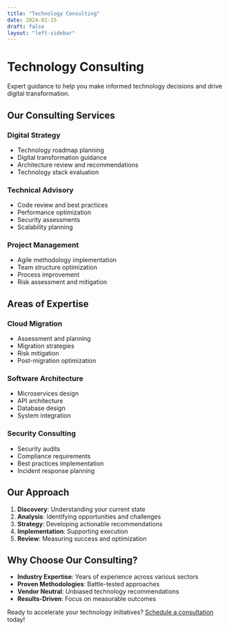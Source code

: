 ```yaml
---
title: "Technology Consulting"
date: 2024-01-15
draft: false
layout: "left-sidebar"
---
```


# Technology Consulting

Expert guidance to help you make informed technology decisions and drive digital transformation.

## Our Consulting Services

### Digital Strategy
- Technology roadmap planning
- Digital transformation guidance
- Architecture review and recommendations
- Technology stack evaluation

### Technical Advisory
- Code review and best practices
- Performance optimization
- Security assessments
- Scalability planning

### Project Management
- Agile methodology implementation
- Team structure optimization
- Process improvement
- Risk assessment and mitigation

## Areas of Expertise

### Cloud Migration
- Assessment and planning
- Migration strategies
- Risk mitigation
- Post-migration optimization

### Software Architecture
- Microservices design
- API architecture
- Database design
- System integration

### Security Consulting
- Security audits
- Compliance requirements
- Best practices implementation
- Incident response planning

## Our Approach

1. **Discovery**: Understanding your current state
2. **Analysis**: Identifying opportunities and challenges
3. **Strategy**: Developing actionable recommendations
4. **Implementation**: Supporting execution
5. **Review**: Measuring success and optimization

## Why Choose Our Consulting?

- **Industry Expertise**: Years of experience across various sectors
- **Proven Methodologies**: Battle-tested approaches
- **Vendor Neutral**: Unbiased technology recommendations
- **Results-Driven**: Focus on measurable outcomes

Ready to accelerate your technology initiatives? [Schedule a consultation](/contact) today!